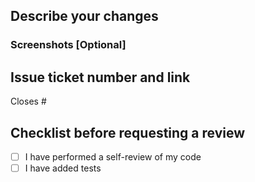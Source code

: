 ## Describe your changes

### Screenshots [Optional]

## Issue ticket number and link

Closes #

## Checklist before requesting a review

- [ ] I have performed a self-review of my code
- [ ] I have added tests
